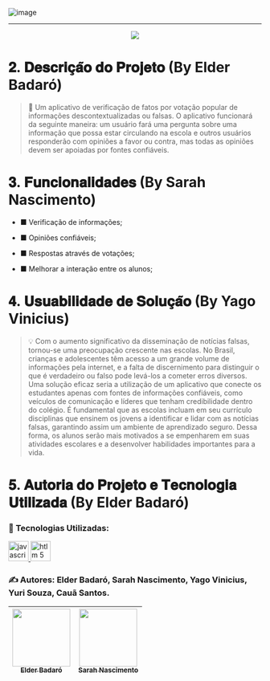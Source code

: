 ![image](https://user-images.githubusercontent.com/130578013/236457740-8a708762-0ebe-4052-88c5-8635d029b50d.png)

<hr>

<p align="center">
   <img src="http://img.shields.io/static/v1?label=STATUS&message=EM%20DESENVOLVIMENTO&color=RED&style=for-the-badge" #vitrinedev/>
</p>

# 𝟐. 𝐃𝐞𝐬𝐜𝐫𝐢𝐜̧𝐚̃𝐨 𝐝𝐨 𝐏𝐫𝐨𝐣𝐞𝐭𝐨 (By Elder Badaró)

> 📖 Um aplicativo de verificação de fatos por votação popular de informações descontextualizadas ou falsas. O aplicativo funcionará da seguinte maneira: 
um usuário fará uma pergunta sobre uma informação que possa estar circulando na escola e outros usuários responderão com opiniões a favor ou contra, 
mas todas as opiniões devem ser apoiadas por fontes confiáveis.

# 𝟑. 𝐅𝐮𝐧𝐜𝐢𝐨𝐧𝐚𝐥𝐢𝐝𝐚𝐝𝐞𝐬 (By Sarah Nascimento)

+ ■ Verificação de informações;

+ ■ Opiniões confiáveis;

+ ■ Respostas através de votações;

+ ■ Melhorar a interação entre os alunos;

# 𝟒. 𝐔𝐬𝐮𝐚𝐛𝐢𝐥𝐢𝐝𝐚𝐝𝐞 𝐝𝐞 𝐒𝐨𝐥𝐮𝐜̧𝐚̃𝐨 (By Yago Vinicius)

> 💡 Com o aumento significativo da disseminação de notícias falsas, tornou-se uma preocupação crescente nas escolas. No Brasil, crianças e adolescentes têm acesso a um grande volume de informações pela internet, e a falta de discernimento para distinguir o que é verdadeiro ou falso pode levá-los a cometer erros diversos. Uma solução eficaz seria a utilização de um aplicativo que conecte os estudantes apenas com fontes de informações confiáveis, como veículos de comunicação e líderes que tenham credibilidade dentro do colégio. É fundamental que as escolas incluam em seu currículo disciplinas que ensinem os jovens a identificar e lidar com as notícias falsas, garantindo assim um ambiente de aprendizado seguro. Dessa forma, os alunos serão mais motivados a se empenharem em suas atividades escolares e a desenvolver habilidades importantes para a vida.

# 𝟓. 𝐀𝐮𝐭𝐨𝐫𝐢𝐚 𝐝𝐨 𝐏𝐫𝐨𝐣𝐞𝐭𝐨 𝐞 𝐓𝐞𝐜𝐧𝐨𝐥𝐨𝐠𝐢𝐚 𝐔𝐭𝐢𝐥𝐢𝐳𝐚𝐝𝐚 (By Elder Badaró)

### 💾 Tecnologias Utilizadas:

<a href="https://www.javascript.com/" target="_blank"> <img src="https://cdn.icon-icons.com/icons2/2108/PNG/512/javascript_icon_130900.png" alt="javascript" width="40" height="40"/> </a> 
<a href="https://html.spec.whatwg.org/multipage/" target="_blank"> <img src="https://cdn-icons-png.flaticon.com/512/919/919827.png" alt="htlm 5" width="40" height="40"/> </a> 

### ✍️ Autores: Elder Badaró, Sarah Nascimento, Yago Vinicius, Yuri Souza, Cauã Santos. 

| [<img src="https://avatars.githubusercontent.com/u/130578013?v=4" width=115><br><sub>Elder Badaró</sub>](https://github.com/doutorwho) |  [<img src="https://avatars.githubusercontent.com/u/131277418?v=4" width=115><br><sub>Sarah Nascimento</sub>](https://github.com/ncsttt)  |
| :---: | :---: 

